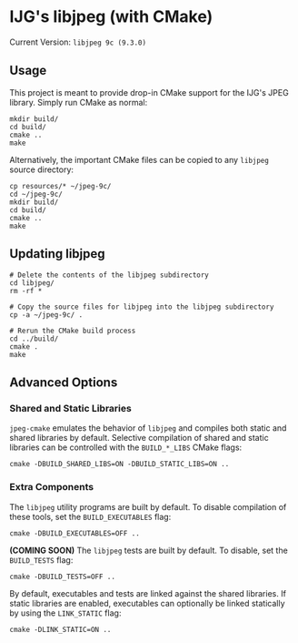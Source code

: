 # IJG's libjpeg (with CMake)
Current Version: `libjpeg 9c (9.3.0)`

## Usage
This project is meant to provide drop-in CMake support for the IJG's JPEG
library. Simply run CMake as normal:

```Shell
mkdir build/
cd build/
cmake ..
make
```

Alternatively, the important CMake files can be copied to any `libjpeg`
source directory:
```Shell
cp resources/* ~/jpeg-9c/
cd ~/jpeg-9c/
mkdir build/
cd build/
cmake ..
make
```

## Updating libjpeg
```Shell
# Delete the contents of the libjpeg subdirectory
cd libjpeg/
rm -rf *

# Copy the source files for libjpeg into the libjpeg subdirectory
cp -a ~/jpeg-9c/ .

# Rerun the CMake build process
cd ../build/
cmake .
make
```

## Advanced Options
### Shared and Static Libraries
`jpeg-cmake` emulates the behavior of `libjpeg` and compiles both static and
shared libraries by default. Selective compilation of shared and static
libraries can be controlled with the `BUILD_*_LIBS` CMake flags:

```Shell
cmake -DBUILD_SHARED_LIBS=ON -DBUILD_STATIC_LIBS=ON ..
```

### Extra Components
The `libjpeg` utility programs are built by default. To disable compilation of
these tools, set the `BUILD_EXECUTABLES` flag:
```Shell
cmake -DBUILD_EXECUTABLES=OFF ..
```

__(COMING SOON)__ The `libjpeg` tests are built by default. To disable, set the
`BUILD_TESTS` flag:
```Shell
cmake -DBUILD_TESTS=OFF ..
```

By default, executables and tests are linked against the shared libraries. If
static libraries are enabled, executables can optionally be linked statically
by using the `LINK_STATIC` flag:
```Shell
cmake -DLINK_STATIC=ON ..
```
